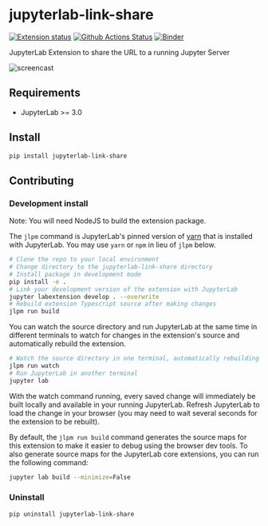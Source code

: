 # jupyterlab-link-share

[![Extension status](https://img.shields.io/badge/status-ready-success "ready to be used")](https://jupyterlab-contrib.github.io/)
[![Github Actions Status](https://github.com/jupyterlab-contrib/jupyterlab-link-share/workflows/Build/badge.svg)](https://github.com/jupyterlab-contrib/jupyterlab-link-share/actions/workflows/build.yml)
[![Binder](https://mybinder.org/badge_logo.svg)](https://mybinder.org/v2/gh/jupyterlab-contrib/jupyterlab-link-share/main?urlpath=/lab)

JupyterLab Extension to share the URL to a running Jupyter Server

![screencast](https://user-images.githubusercontent.com/591645/104604669-e0f53880-567d-11eb-989f-2bf2edd416ce.gif)

## Requirements

* JupyterLab >= 3.0

## Install

```bash
pip install jupyterlab-link-share
```

## Contributing

### Development install

Note: You will need NodeJS to build the extension package.

The `jlpm` command is JupyterLab's pinned version of
[yarn](https://yarnpkg.com/) that is installed with JupyterLab. You may use
`yarn` or `npm` in lieu of `jlpm` below.

```bash
# Clone the repo to your local environment
# Change directory to the jupyterlab-link-share directory
# Install package in development mode
pip install -e .
# Link your development version of the extension with JupyterLab
jupyter labextension develop . --overwrite
# Rebuild extension Typescript source after making changes
jlpm run build
```

You can watch the source directory and run JupyterLab at the same time in different terminals to watch for changes in the extension's source and automatically rebuild the extension.

```bash
# Watch the source directory in one terminal, automatically rebuilding when needed
jlpm run watch
# Run JupyterLab in another terminal
jupyter lab
```

With the watch command running, every saved change will immediately be built locally and available in your running JupyterLab. Refresh JupyterLab to load the change in your browser (you may need to wait several seconds for the extension to be rebuilt).

By default, the `jlpm run build` command generates the source maps for this extension to make it easier to debug using the browser dev tools. To also generate source maps for the JupyterLab core extensions, you can run the following command:

```bash
jupyter lab build --minimize=False
```

### Uninstall

```bash
pip uninstall jupyterlab-link-share
```

